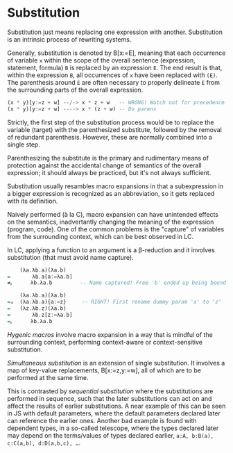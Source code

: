 # Substitution

Substitution just means replacing one expression with another. Substitution is an intrinsic process of rewriting systems.

Generally, substitution is denoted by B[x:=E], meaning that each occurrence of variable `x` within the scope of the overall sentence (expression, statement, formula) `B` is replaced by an expression `E`. The end result is that, within the expression `B`, all occurrences of `x` have been replaced with `(E)`. The parenthesis around `E` are often necessary to properly delineate `E` from the surrounding parts of the overall expression.

```hs
(x * y)[y:=z + w] --/-> x * z + w   -- WRONG! Watch out for precedence!
(x * y)[y:=z + w] ----> x * (z + w) -- Do parens
```

Strictly, the first step of the substitution process would be to replace the variable (target) with the parenthesized substitute, followed by the removal of redundant parenthesis. However, these are normally combined into a single step.

Parenthesizing the substitute is the primary and rudimentary means of protection against the accidental change of semantics of the overall expression; it should always be practiced, but it's not always sufficient.


Substitution usually resambles macro expansions in that a subexpression in a bigger expression is recognized as an abbreviation, so it gets replaced with its definition.

Naively performed (à la C), macro expansion can have unintended effects on the semantics, inadvertantly changing the meaning of the expression (program, code). One of the common problems is the "capture" of variables from the surrounding context, which can be best observed in LC.

In LC, applying a function to an argument is a β-reduction and it involves substitution (that must avoid name capture).

```hs
    (λa.λb.a)(λa.b)
=       λb.a[a:=λa.b]
≠ᵦ      λb.λa.b         -- Name captured! Free 'b' ended up being bound!

    (λa.λb.a)(λa.b)
=ₐ  (λa.λb.a){a:=z}     -- RIGHT! First rename dummy param 'a' to 'z'
=   (λz.λb.z)(λa.b)
=       λb.z[z:=λa.b]
=ᵦ      λb.λa.b
```

*Hygenic macros* involve macro expansion in a way that is mindful of the surrounding context, performing context-aware or context-sensitive substitution.

*Simultaneous substitution* is an extension of single substitution. It involves a map of key-value replacements, B[x:=z,y:=w], all of which are to be performed at the same time.

This is contrasted by *sequential substitution* where the substitutions are performed in sequence, such that the later substitutions can act on and affect the results of earlier substitutions. A near example of this can be seen in JS with default parameters, where the default parameters declared later can reference the earlier ones. Another bad example is found with dependent types, in a so-called telescope, where the types declared later may depend on the terms/values of types declared earlier, `a:A, b:B(a), c:C(a,b), d:D(a,b,c), …`.
